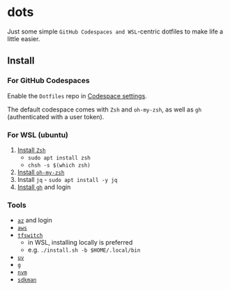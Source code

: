 # dots

Just some simple `GitHub Codespaces and WSL`-centric dotfiles to make life a little easier.

## Install

### For GitHub Codespaces

Enable the `Dotfiles` repo in [Codespace settings](https://github.com/settings/codespaces).

The default codespace comes with `Zsh` and `oh-my-zsh`, as well as `gh` (authenticated with a user token).

### For WSL (ubuntu)

1. [Install `Zsh`](https://github.com/ohmyzsh/ohmyzsh/wiki/Installing-ZSH#install-and-set-up-zsh-as-default)
    - `sudo apt install zsh`
    - `chsh -s $(which zsh)`
2. [Install `oh-my-zsh`](https://ohmyz.sh/#install)
3. Install `jq` - `sudo apt install -y jq`
4. [Install `gh`](https://github.com/cli/cli/blob/trunk/docs/install_linux.md#debian-ubuntu-linux-raspberry-pi-os-apt) and login

### Tools

- [`az`](https://learn.microsoft.com/en-us/cli/azure/install-azure-cli-linux?pivots=apt#option-1-install-with-one-command) and login
- [`aws`](https://docs.aws.amazon.com/cli/latest/userguide/getting-started-install.html)
- [`tfswitch`](https://tfswitch.warrensbox.com/Troubleshoot/)
    - in WSL, installing locally is preferred
    - e.g. `./install.sh -b $HOME/.local/bin`
- [`uv`](https://docs.astral.sh/uv/#installation)
- [`g`](https://github.com/stefanmaric/g)
- [`nvm`](https://github.com/nvm-sh/nvm?tab=readme-ov-file#installing-and-updating)
- [`sdkman`](https://sdkman.io/)